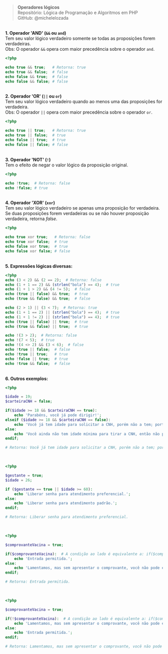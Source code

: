> **Operadores lógicos**     
> Repositório: Lógica de Programação e Algoritmos em PHP   
> GitHub: @michelelozada
&nbsp;
     
&nbsp;      
**1. Operador 'AND' (`&&` ou `and`)**  
Tem seu valor lógico verdadeiro somente se todas as proposições forem verdadeiras.  
Obs: O operador `&&` opera com maior precedência sobre o operador `and`.  
```php
<?php

echo true && true;   # Retorna: true
echo true && false;  # false
echo false && true;  # false
echo false && false; # false
```	
&nbsp;
&nbsp;    
**2. Operador 'OR' (`||` ou  `or`)**  
Tem seu valor lógico verdadeiro quando ao menos uma das proposições for verdadeira.     	 
Obs: O operador `||` opera com maior precedência sobre o operador `or`.  
```php
<?php

echo true || true;   # Retorna: true
echo true || false;  # true
echo false || true;  # true
echo false || false; # false
```	
&nbsp;
&nbsp;    
**3. Operador 'NOT' (`!`)**  
Tem o efeito de negar o valor lógico da proposição original.    
```php
<?php

echo !true;  # Retorna: false
echo !false; # true
```	
&nbsp;
&nbsp;    
**4. Operador 'XOR' (`xor`)**  
Tem seu valor lógico verdadeiro se apenas uma proposição for verdadeira.     
Se duas proposições forem verdadeiras ou se não houver proposição verdadeira, retorna *false*.  
```php
<?php

echo true xor true;   # Retorna: false
echo true xor false;  # true
echo false xor true;  # true
echo false xor false; # false
```	
&nbsp;
&nbsp;    
**5. Expressões lógicas diversas:**
```php
<?php
echo (3 < 2) && (2 == 2);  # Retorna: false
echo (1 + 1 == 2) && (strlen("bola") == 4);  # true
echo (1 + 1 > 2) && (4 != 5);  # false
echo (true || false) && true;  # true
echo (true && false) && true;  # false

echo (2 > 1) || (3 < 7);  # Retorna: true
echo (1 + 1 == 2) || (strlen("bola") == 4);  # true
echo (1 + 1 != 2) || (strlen("bola") == 4);  # true
echo (true || false) || true;  # true
echo (true && false) || true;  # true

echo !(3 > 2);  # Retorna: false
echo !(7 < 5);  # true
echo !(4 <> 2) && (3 < 6);  # false
echo !true || false;  # false
echo !true || true;   # true
echo !false || true;  # true
echo !true && false;  # false
```	
&nbsp;
&nbsp;    
**6. Outros exemplos:**
```php
<?php

$idade = 19;
$carteiraCNH = false;

if($idade >= 18 && $carteiraCNH == true):
    echo 'Parabéns, você já pode dirigir!';   
elseif ($idade >= 18 && $carteiraCNH == false):
    echo 'Você já tem idade para solicitar a CNH, porém não a tem; portanto, ainda não pode dirigir.';   
else:
	echo 'Você ainda não tem idade mínima para tirar a CNH, então não pode dirigir.'; 
endif;

# Retorna: Você já tem idade para solicitar a CNH, porém não a tem; portanto, ainda não pode dirigir
```
&nbsp;    
```php
<?php

$gestante = true;
$idade = 26;

if ($gestante == true || $idade >= 60):
    echo 'Liberar senha para atendimento preferencial.';
else:
    echo 'Liberar senha para atendimento padrão.';
endif;

# Retorna: Liberar senha para atendimento preferencial.
```
&nbsp;    
```php
<?php

$comprovanteVacina = true;

if($comprovanteVacina):  # A condição ao lado é equivalente a: if($comprovanteVacina == true)
	echo 'Entrada permitida.';		
else:
	echo 'Lamentamos, mas sem apresentar o comprovante, você não pode entrar no salão.';
endif;

# Retorna: Entrada permitida.
```
&nbsp;    
```php
<?php

$comprovanteVacina = true;

if(!$comprovanteVacina):  # A condição ao lado é equivalente a: if($comprovanteVacina != true)
	echo 'Lamentamos, mas sem apresentar o comprovante, você não pode entrar no salão.';		
else:
	echo 'Entrada permitida.';	
endif;	

# Retorna: Lamentamos, mas sem apresentar o comprovante, você não pode entrar no salão.
```